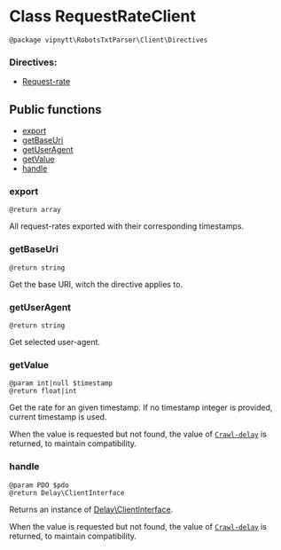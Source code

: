 # Class RequestRateClient
```
@package vipnytt\RobotsTxtParser\Client\Directives
```

### Directives:
- [Request-rate](../directives.md#request-rate)

## Public functions
- [export](#export)
- [getBaseUri](#getbaseuri)
- [getUserAgent](#getuseragent)
- [getValue](#getvalue)
- [handle](#handle)

### export
```
@return array
```
All request-rates exported with their corresponding timestamps.

### getBaseUri
```
@return string
```
Get the base URI, witch the directive applies to.

### getUserAgent
```
@return string
```
Get selected user-agent.

### getValue
```
@param int|null $timestamp
@return float|int
```
Get the rate for an given timestamp. If no timestamp integer is provided, current timestamp is used.

When the value is requested but not found, the value of [``Crawl-delay``](../directives.md#crawl-delay) is returned, to maintain compatibility.

### handle
````
@param PDO $pdo
@return Delay\ClientInterface
````
Returns an instance of [Delay\ClientInterface](ClientInterface.md).

When the value is requested but not found, the value of [``Crawl-delay``](../directives.md#crawl-delay) is returned, to maintain compatibility.
